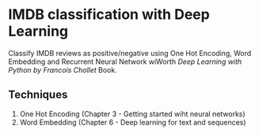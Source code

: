 # IMDB classification with Deep Learning
 Classify IMDB reviews as positive/negative using One Hot Encoding, Word Embedding and Recurrent Neural Network wiWorth *Deep Learning with Python by Francois Chollet* Book.
 
## Techniques
1. One Hot Encoding (Chapter 3 - Getting started wiht neural networks)
2. Word Embedding (Chapter 6 - Deep learning for text and sequences)
